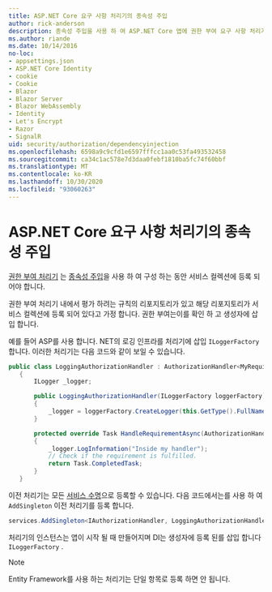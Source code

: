 ```yaml
---
title: ASP.NET Core 요구 사항 처리기의 종속성 주입
author: rick-anderson
description: 종속성 주입을 사용 하 여 ASP.NET Core 앱에 권한 부여 요구 사항 처리기를 삽입 하는 방법을 알아봅니다.
ms.author: riande
ms.date: 10/14/2016
no-loc:
- appsettings.json
- ASP.NET Core Identity
- cookie
- Cookie
- Blazor
- Blazor Server
- Blazor WebAssembly
- Identity
- Let's Encrypt
- Razor
- SignalR
uid: security/authorization/dependencyinjection
ms.openlocfilehash: 6598a9c9cfd1e6597fffcc1aa0c53fa493532458
ms.sourcegitcommit: ca34c1ac578e7d3daa0febf1810ba5fc74f60bbf
ms.translationtype: MT
ms.contentlocale: ko-KR
ms.lasthandoff: 10/30/2020
ms.locfileid: "93060263"
---
```

# <a name="dependency-injection-in-requirement-handlers-in-aspnet-core"></a>ASP.NET Core 요구 사항 처리기의 종속성 주입

<a name="security-authorization-di"></a>

[권한 부여 처리기](xref:security/authorization/policies#handler-registration) 는 [종속성 주입](xref:fundamentals/dependency-injection)을 사용 하 여 구성 하는 동안 서비스 컬렉션에 등록 되어야 합니다.

권한 부여 처리기 내에서 평가 하려는 규칙의 리포지토리가 있고 해당 리포지토리가 서비스 컬렉션에 등록 되어 있다고 가정 합니다. 권한 부여는이를 확인 하 고 생성자에 삽입 합니다.

예를 들어 ASP를 사용 합니다. NET의 로깅 인프라를 처리기에 삽입 `ILoggerFactory` 합니다. 이러한 처리기는 다음 코드와 같이 보일 수 있습니다.

```csharp
public class LoggingAuthorizationHandler : AuthorizationHandler<MyRequirement>
   {
       ILogger _logger;

       public LoggingAuthorizationHandler(ILoggerFactory loggerFactory)
       {
           _logger = loggerFactory.CreateLogger(this.GetType().FullName);
       }

       protected override Task HandleRequirementAsync(AuthorizationHandlerContext context, MyRequirement requirement)
       {
           _logger.LogInformation("Inside my handler");
           // Check if the requirement is fulfilled.
           return Task.CompletedTask;
       }
   }
   ```

이전 처리기는 모든 [서비스 수명](/dotnet/core/extensions/dependency-injection#service-lifetimes)으로 등록할 수 있습니다. 다음 코드에서는를 사용 하 여 `AddSingleton` 이전 처리기를 등록 합니다.

```csharp
services.AddSingleton<IAuthorizationHandler, LoggingAuthorizationHandler>();
```

처리기의 인스턴스는 앱이 시작 될 때 만들어지며 DI는 생성자에 등록 된를 삽입 합니다 `ILoggerFactory` .

> [!NOTE]
> Entity Framework를 사용 하는 처리기는 단일 항목로 등록 하면 안 됩니다.
